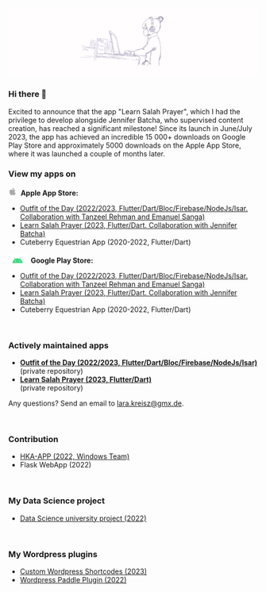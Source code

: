 ![Lara Kreisz Header](https://github.com/larakreisz/larakreisz/blob/main/20230423_155044_0000.png)
---------

### Hi there 👋
Excited to announce that the app "Learn Salah Prayer", which I had the privilege to develop alongside Jennifer Batcha, who supervised content creation, has reached a significant milestone! Since its launch in June/July 2023, the app has achieved an incredible 15 000+ downloads on Google Play Store and approximately 5000 downloads on the Apple App Store, where it was launched a couple of months later. 


### View my apps on

<div><img src="https://github.com/larakreisz/larakreisz/blob/main/Apple_symbol.png" width="auto" height="17"/>&nbsp; <b>Apple App Store: </b></div>
<div>
   <ul>
    <li><a href="https://apps.apple.com/de/app/fashion-lookbook/id6444239032">Outfit of the Day (2022/2023, Flutter/Dart/Bloc/Firebase/NodeJs/Isar. Collaboration with Tanzeel Rehman and Emanuel Sanga)</a></li>
    <li><a href="https://apps.apple.com/us/app/learn-salah-prayer/id1668012959">Learn Salah Prayer (2023, Flutter/Dart. Collaboration with Jennifer Batcha)</a></li>
    <li>Cuteberry Equestrian App (2020-2022, Flutter/Dart)</li>
  </ul> 
</div>

<div><img src="https://github.com/larakreisz/larakreisz/blob/main/Android_symbol.png" width="auto" height="20"/>&nbsp;  <b>Google Play Store: </b></div>
<div>
   <ul>
    <li><a href="https://play.google.com/store/apps/details?id=com.larakreisz.fashionlookbook">Outfit of the Day (2022/2023, Flutter/Dart/Bloc/Firebase/NodeJs/Isar. Collaboration with Tanzeel Rehman and Emanuel Sanga)</a></li>
    <li><a href="https://play.google.com/store/apps/details?id=com.larakreisz.findingpeace">Learn Salah Prayer (2023, Flutter/Dart. Collaboration with Jennifer Batcha)</a></li>
    <li>Cuteberry Equestrian App (2020-2022, Flutter/Dart)</li>
  </ul> 
</div>
<div><br></div>

### Actively maintained apps

<div>
   <ul>
    <li><b><a href="https://github.com/larakreisz/ootd_2.0">Outfit of the Day (2022/2023, Flutter/Dart/Bloc/Firebase/NodeJs/Isar)</a></b><br>(private repository)</li>
    <li><b><a href="https://github.com/larakreisz/salah">Learn Salah Prayer (2023, Flutter/Dart)</a></b><br>(private repository)<br></li>
  </ul> 
</div>

Any questions? Send an email to lara.kreisz@gmx.de.

<!-- // Make the below code active, if those repositories are private
<div>
   <ul>
    <li><b>Fashion Lookbook (2022/2023, Flutter/Dart/Bloc/Firebase/NodeJs)</b> <br> private repository</li>
    <li><b>Finding Peace (2023, Flutter/Dart)</b> <br>private repository<br></li>
  </ul> 
</div>

If you are interested to view those repositories, please write an email to lara.kreisz@gmx.de 

-->

<div><br></div>

### Contribution
+ <a href="https://apps.microsoft.com/store/detail/hkaapp/9WZDNCRDCPB3">HKA-APP (2022, Windows Team)</a>  
+ Flask WebApp (2022)

<div><br></div>

### My Data Science project
+ [Data Science university project (2022)](https://github.com/larakreisz/data_science_project_2022)

<div><br></div>

### My Wordpress plugins
+ [Custom Wordpress Shortcodes (2023)](https://github.com/larakreisz/wordpress_shortcode_auswahl_thesen)
+ [Wordpress Paddle Plugin (2022)](https://github.com/larakreisz/wordpress-paddle-plugin)

<div><br></div>



<!--
**larakreisz/larakreisz** is a ✨ _special_ ✨ repository because its `README.md` (this file) appears on your GitHub profile.

Here are some ideas to get you started:

🤖
🍎

- 🔭 I’m currently working on ...
- 🌱 I’m currently learning ...
- 👯 I’m looking to collaborate on ...
- 🤔 I’m looking for help with ...
- 💬 Ask me about ...
- 📫 How to reach me: ...
- 😄 Pronouns: ...
- ⚡ Fun fact: ...
-->
